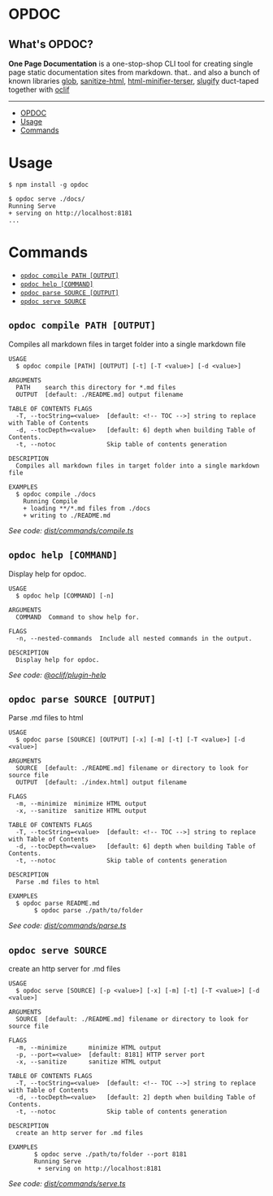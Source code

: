 # OPDOC

## What's OPDOC?

**One Page Documentation** is a one-stop-shop CLI tool for creating single page static documentation sites from markdown. that.. and also a bunch of known libraries [glob](https://www.npmjs.com/package/glob), [sanitize-html](https://www.npmjs.com/package/sanitize-html), [html-minifier-terser](https://www.npmjs.com/package/html-minifier-terser), [slugify](https://www.npmjs.com/package/slugify) duct-taped together with [oclif](https://oclif.io/)

---

<!-- toc -->
* [OPDOC](#opdoc)
* [Usage](#usage)
* [Commands](#commands)
<!-- tocstop -->

# Usage

```sh-session
$ npm install -g opdoc

$ opdoc serve ./docs/
Running Serve
+ serving on http://localhost:8181
...
```

# Commands

<!-- commands -->
* [`opdoc compile PATH [OUTPUT]`](#opdoc-compile-path-output)
* [`opdoc help [COMMAND]`](#opdoc-help-command)
* [`opdoc parse SOURCE [OUTPUT]`](#opdoc-parse-source-output)
* [`opdoc serve SOURCE`](#opdoc-serve-source)

## `opdoc compile PATH [OUTPUT]`

Compiles all markdown files in target folder into a single markdown file

```
USAGE
  $ opdoc compile [PATH] [OUTPUT] [-t] [-T <value>] [-d <value>]

ARGUMENTS
  PATH    search this directory for *.md files
  OUTPUT  [default: ./README.md] output filename

TABLE OF CONTENTS FLAGS
  -T, --tocString=<value>  [default: <!-- TOC -->] string to replace with Table of Contents
  -d, --tocDepth=<value>   [default: 6] depth when building Table of Contents.
  -t, --notoc              Skip table of contents generation

DESCRIPTION
  Compiles all markdown files in target folder into a single markdown file

EXAMPLES
  $ opdoc compile ./docs
    Running Compile
    + loading **/*.md files from ./docs
    + writing to ./README.md
```

_See code: [dist/commands/compile.ts](https://github.com/entomb/opdoc/blob/v0.1.15/dist/commands/compile.ts)_

## `opdoc help [COMMAND]`

Display help for opdoc.

```
USAGE
  $ opdoc help [COMMAND] [-n]

ARGUMENTS
  COMMAND  Command to show help for.

FLAGS
  -n, --nested-commands  Include all nested commands in the output.

DESCRIPTION
  Display help for opdoc.
```

_See code: [@oclif/plugin-help](https://github.com/oclif/plugin-help/blob/v5.1.12/src/commands/help.ts)_

## `opdoc parse SOURCE [OUTPUT]`

Parse .md files to html

```
USAGE
  $ opdoc parse [SOURCE] [OUTPUT] [-x] [-m] [-t] [-T <value>] [-d <value>]

ARGUMENTS
  SOURCE  [default: ./README.md] filename or directory to look for source file
  OUTPUT  [default: ./index.html] output filename

FLAGS
  -m, --minimize  minimize HTML output
  -x, --sanitize  sanitize HTML output

TABLE OF CONTENTS FLAGS
  -T, --tocString=<value>  [default: <!-- TOC -->] string to replace with Table of Contents
  -d, --tocDepth=<value>   [default: 6] depth when building Table of Contents.
  -t, --notoc              Skip table of contents generation

DESCRIPTION
  Parse .md files to html

EXAMPLES
  $ opdoc parse README.md
       $ opdoc parse ./path/to/folder
```

_See code: [dist/commands/parse.ts](https://github.com/entomb/opdoc/blob/v0.1.15/dist/commands/parse.ts)_

## `opdoc serve SOURCE`

create an http server for .md files

```
USAGE
  $ opdoc serve [SOURCE] [-p <value>] [-x] [-m] [-t] [-T <value>] [-d <value>]

ARGUMENTS
  SOURCE  [default: ./README.md] filename or directory to look for source file

FLAGS
  -m, --minimize      minimize HTML output
  -p, --port=<value>  [default: 8181] HTTP server port
  -x, --sanitize      sanitize HTML output

TABLE OF CONTENTS FLAGS
  -T, --tocString=<value>  [default: <!-- TOC -->] string to replace with Table of Contents
  -d, --tocDepth=<value>   [default: 2] depth when building Table of Contents.
  -t, --notoc              Skip table of contents generation

DESCRIPTION
  create an http server for .md files

EXAMPLES
       $ opdoc serve ./path/to/folder --port 8181
       Running Serve
        + serving on http://localhost:8181
```

_See code: [dist/commands/serve.ts](https://github.com/entomb/opdoc/blob/v0.1.15/dist/commands/serve.ts)_
<!-- commandsstop -->
